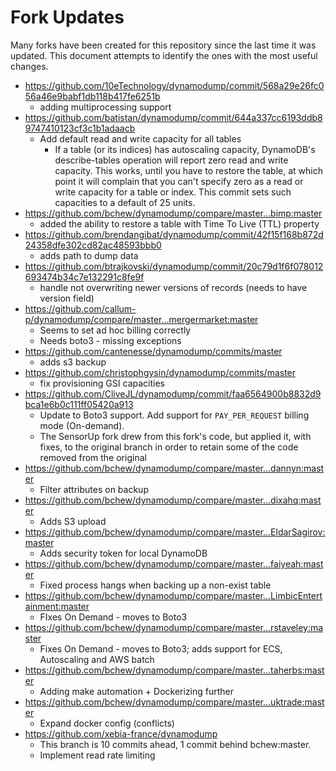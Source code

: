 # Fork Updates

Many forks have been created for this repository since the last time it was updated. This document attempts to identify the ones with the most useful changes.

* <https://github.com/10eTechnology/dynamodump/commit/568a29e26fc056a46e9babf1db118b417fe6251b>
  * adding multiprocessing support
* <https://github.com/batistan/dynamodump/commit/644a337cc6193ddb89747410123cf3c1b1adaacb>
  * Add default read and write capacity for all tables
    * If a table (or its indices) has autoscaling capacity, DynamoDB's describe-tables operation will report zero read and write capacity.  This works, until you have to restore the table, at which point it will complain that you can't specify zero as a read or write capacity for a table or index. This commit sets such capacities to a default of 25 units.
* <https://github.com/bchew/dynamodump/compare/master...bimp:master>
  * added the ability to restore a table with Time To Live (TTL) property
* <https://github.com/brendangibat/dynamodump/commit/42f15f168b872d24358dfe302cd82ac48593bbb0>
  * adds path to dump data
* <https://github.com/btrajkovski/dynamodump/commit/20c79d1f6f078012693474b34c7e132291c8fe9f>
  * handle not overwriting newer versions of records (needs to have version field)
* <https://github.com/callum-p/dynamodump/compare/master...mergermarket:master>
  * Seems to set ad hoc billing correctly
  * Needs boto3 - missing exceptions
* <https://github.com/cantenesse/dynamodump/commits/master>
  * adds s3 backup
* <https://github.com/christophgysin/dynamodump/commits/master>
  * fix provisioning GSI capacities
* <https://github.com/CliveJL/dynamodump/commit/faa6564900b8832d9bca1e6b0c111ff05420a913>
  * Update to Boto3 support. Add support for `PAY_PER_REQUEST` billing mode (On-demand).
  * The SensorUp fork drew from this fork's code, but applied it, with fixes, to the original branch in order to retain some of the code removed from the original
* <https://github.com/bchew/dynamodump/compare/master...dannyn:master>
  * Filter attributes on backup
* <https://github.com/bchew/dynamodump/compare/master...dixahq:master>
  * Adds S3 upload
* <https://github.com/bchew/dynamodump/compare/master...EldarSagirov:master>
  * Adds security token for local DynamoDB
* <https://github.com/bchew/dynamodump/compare/master...faiyeah:master>
  * Fixed process hangs when backing up a non-exist table
* <https://github.com/bchew/dynamodump/compare/master...LimbicEntertainment:master>
  * FIxes On Demand - moves to Boto3
* <https://github.com/bchew/dynamodump/compare/master...rstaveley:master>
  * Fixes On Demand - moves to Boto3; adds support for ECS, Autoscaling and AWS batch
* <https://github.com/bchew/dynamodump/compare/master...taherbs:master>
  * Adding make automation + Dockerizing further
* <https://github.com/bchew/dynamodump/compare/master...uktrade:master>
  * Expand docker config (conflicts)
* <https://github.com/xebia-france/dynamodump>
  * This branch is 10 commits ahead, 1 commit behind bchew:master.
  * Implement read rate limiting
